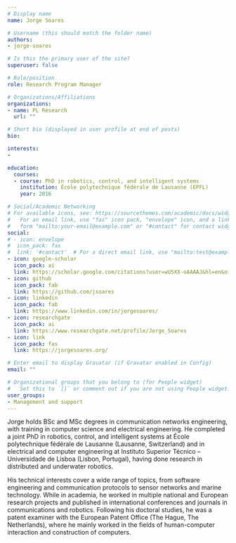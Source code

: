 ```yaml
---
# Display name
name: Jorge Soares

# Username (this should match the folder name)
authors:
- jorge-soares

# Is this the primary user of the site?
superuser: false

# Role/position
role: Research Program Manager

# Organizations/Affiliations
organizations:
- name: PL Research
  url: ""

# Short bio (displayed in user profile at end of posts)
bio:

interests:
-

education:
  courses:
  - course: PhD in robotics, control, and intelligent systems
    institution: École polytechnique fédérale de Lausanne (EPFL)
    year: 2016

# Social/Academic Networking
# For available icons, see: https://sourcethemes.com/academic/docs/widgets/#icons
#   For an email link, use "fas" icon pack, "envelope" icon, and a link in the
#   form "mailto:your-email@example.com" or "#contact" for contact widget.
social:
# - icon: envelope
#  icon_pack: fas
#  link: '#contact'  # For a direct email link, use "mailto:test@example.org".
- icon: google-scholar
  icon_pack: ai
  link: https://scholar.google.com/citations?user=wU5XX-oAAAAJ&hl=en&oi=sra
- icon: github
  icon_pack: fab
  link: https://github.com/jsoares
- icon: linkedin
  icon_pack: fab
  link: https://www.linkedin.com/in/jorgesoares/
- icon: researchgate
  icon_pack: ai
  link: https://www.researchgate.net/profile/Jorge_Soares
- icon: link
  icon_pack: fas
  link: https://jorgesoares.org/

# Enter email to display Gravatar (if Gravatar enabled in Config)
email: ""

# Organizational groups that you belong to (for People widget)
#   Set this to `[]` or comment out if you are not using People widget.  
user_groups:
- Management and support
---
```


Jorge holds BSc and MSc degrees in communication networks engineering, with training in computer science and electrical engineering. He completed a joint PhD in robotics, control, and intelligent systems at École polytechnique fédérale de Lausanne (Lausanne, Switzerland) and in electrical and computer engineering at Instituto Superior Técnico – Universidade de Lisboa (Lisbon, Portugal), having done research in distributed and underwater robotics.

His technical interests cover a wide range of topics, from software engineering and communication protocols to sensor networks and marine technology. While in academia, he worked in multiple national and European research projects and published in international conferences and journals in communications and robotics. Following his doctoral studies, he was a patent examiner with the European Patent Office (The Hague, The Netherlands), where he mainly worked in the fields of human-computer interaction and construction of computers.
